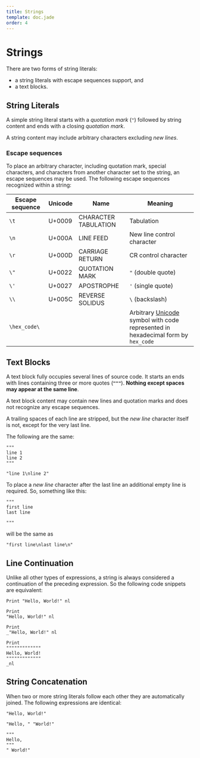 ```yaml
---
title: Strings
template: doc.jade
order: 4
---
```


Strings
=======
<!--
Copyright (C) 2010-2013 Ruslan Lopatin.
Permission is granted to copy, distribute and/or modify this document
under the terms of the GNU Free Documentation License, Version 1.3
or any later version published by the Free Software Foundation;
with no Invariant Sections, no Front-Cover Texts, and no Back-Cover Texts.
A copy of the license is included in the section entitled "GNU
Free Documentation License".
-->

There are two forms of string literals:

* a string literals with escape sequences support, and
* a text blocks.


String Literals
---------------

A simple string literal starts with a _quotation mark_ (`"`) followed by string
content and ends with a closing _quotation mark_.

A string content may include arbitrary characters excluding _new lines_.

### Escape sequences ###

To place an arbitrary character, including quotation mark, special characters,
and characters from another character set to the string, an escape sequences may
be used. The following escape sequences recognized within a string:

| Escape sequence | Unicode | Name                 | Meaning
|-----------------|---------|----------------------|---------
| `\t`            | U+0009  | CHARACTER TABULATION | Tabulation
| `\n`            | U+000A  | LINE FEED            | New line control character
| `\r`            | U+000D  | CARRIAGE RETURN      | CR control character
| `\"`            | U+0022  | QUOTATION MARK       | `"` (double quote)
| `\'`            | U+0027  | APOSTROPHE           | `'` (single quote)
| `\\`            | U+005C  | REVERSE SOLIDUS      | `\` (backslash) |
| `\hex_code\`    |         |                      | Arbitrary [Unicode][] symbol with code represented in hexadecimal form by `hex_code`


Text Blocks
-----------

A text block fully occupies several lines of source code. It starts an ends with
lines containing three or more quotes (**`"""`**).
__Nothing except spaces may appear at the same line__. 

A text block content may contain new lines and quotation marks and does not
recognize any escape sequences.

A trailing spaces of each line are stripped, but the _new line_ character itself
is not, except for the very last line.

The following are the same:
```o42a
"""
line 1
line 2
"""
```
```o42a
"line 1\nline 2"
```

To place a _new line_ character after the last line an additional empty line is
required. So, something like this:
```o42a
"""
first line
last line

"""
```
will be the same as
```o42a
"first line\nlast line\n"
```


Line Continuation
-----------------

Unlike all other types of expressions, a string is always considered a
continuation of the preceding expression. So the following code snippets are
equivalent:
```o42a
Print "Hello, World!" nl
```
```o42a
Print
"Hello, World!" nl
```
```o42a
Print
_"Hello, World!" nl
```
```o42a
Print
"""""""""""""
Hello, World!
"""""""""""""
_nl
```

String Concatenation
--------------------

When two or more string literals follow each other they are automatically
joined. The following expressions are identical:
```o42a
"Hello, World!"
```
```o42a
"Hello, " "World!"
```
```o42a
"""
Hello,
"""
" World!"
```

[Unicode]: http://wikipedia.org/wiki/Unicode
